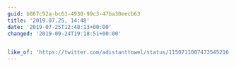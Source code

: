 ```yaml
---
guid: b867c92a-bc61-4930-99c3-47ba30eecb63
title: '2019.07.25, 14:48'
date: '2019-07-25T12:48:13+00:00'
changed: '2019-09-24T19:18:51+00:00'


like_of: 'https://twitter.com/adistanttowel/status/1150711007473545216'
---
```


